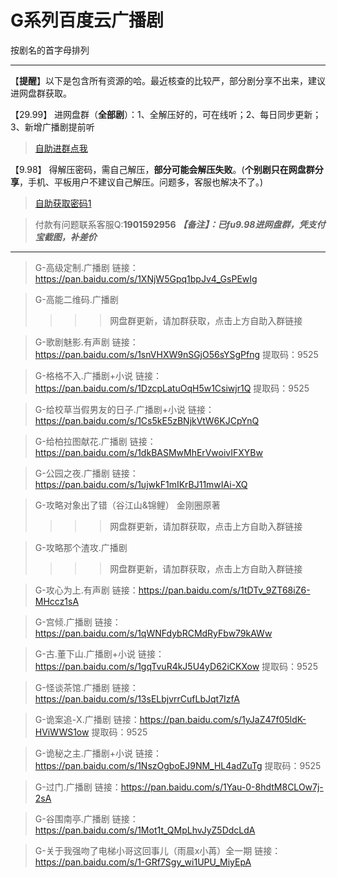 <h1>G系列百度云广播剧</h1>
按剧名的首字母排列

-----

【**提醒**】以下是包含所有资源的哈。最近核查的比较严，部分剧分享不出来，建议进网盘群获取。

【29.99】 进网盘群（**全部剧**）：1、全解压好的，可在线听；2、每日同步更新；3、新增广播剧提前听
>[自助进群点我](http://pay.tupianmima.com/ma.html)

【9.98】 得解压密码，需自己解压，**部分可能会解压失败**。(**个别剧只在网盘群分享**，手机、平板用户不建议自己解压。问题多，客服也解决不了。)

>[自助获取密码1](http://pay.tupianmima.com/ma2.html)

>付款有问题联系客服Q:**1901592956**
***【备注】：已fu9.98进网盘群，凭支付宝截图，补差价***

------


>G-高级定制.广播剧
链接：https://pan.baidu.com/s/1XNjW5Gpq1bpJv4_GsPEwIg

>G-高能二维码.广播剧
>>>>网盘群更新，请加群获取，点击上方自助入群链接

>G-歌剧魅影.有声剧
链接：https://pan.baidu.com/s/1snVHXW9nSGjO56sYSgPfng
提取码：9525
 
>G-格格不入.广播剧+小说
链接：https://pan.baidu.com/s/1DzcpLatuOqH5w1Csiwjr1Q
提取码：9525 
 
>G-给校草当假男友的日子.广播剧+小说
链接：https://pan.baidu.com/s/1Cs5kE5zBNjkVtW6KJCpYnQ

>G-给柏拉图献花.广播剧
链接：https://pan.baidu.com/s/1dkBASMwMhErVwoivIFXYBw

>G-公园之夜.广播剧
链接：https://pan.baidu.com/s/1ujwkF1mIKrBJ11mwIAi-XQ

>G-攻略对象出了错（谷江山&锦鲤） 金刚圈原著
>>>>网盘群更新，请加群获取，点击上方自助入群链接

>G-攻略那个渣攻.广播剧
>>>>网盘群更新，请加群获取，点击上方自助入群链接

>G-攻心为上.有声剧
链接：https://pan.baidu.com/s/1tDTv_9ZT68iZ6-MHccz1sA

>G-宫倾.广播剧
链接：https://pan.baidu.com/s/1qWNFdybRCMdRyFbw79kAWw

>G-古.董下山.广播剧+小说
链接：https://pan.baidu.com/s/1gqTvuR4kJ5U4yD62iCKXow
提取码：9525 
 
>G-怪谈茶馆.广播剧 
链接：https://pan.baidu.com/s/13sELbjvrrCufLbJqt7IzfA
 
>G-诡案追-X.广播剧
链接：https://pan.baidu.com/s/1yJaZ47f05ldK-HViWWS1ow
提取码：9525
 
>G-诡秘之主.广播剧+小说
链接：https://pan.baidu.com/s/1NszOgboEJ9NM_HL4adZuTg
提取码：9525 
 
>G-过门.广播剧
链接：https://pan.baidu.com/s/1Yau-0-8hdtM8CLOw7j-2sA
 
>G-谷围南亭.广播剧
链接：https://pan.baidu.com/s/1Mot1t_QMpLhvJyZ5DdcLdA
 
>G-关于我强吻了电梯小哥这回事儿（雨晨x小苒）全一期
链接：https://pan.baidu.com/s/1-GRf7Sgy_wi1UPU_MiyEpA

